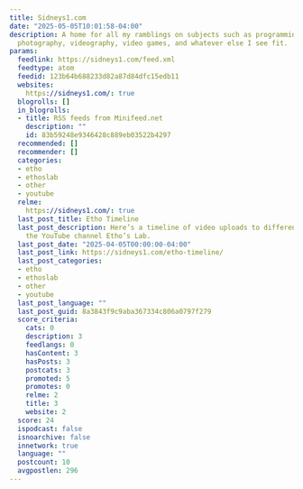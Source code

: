 ```yaml
---
title: Sidneys1.com
date: "2025-05-05T10:01:58-04:00"
description: A home for all my ramblings on subjects such as programming, cybersecurity,
  photography, videography, video games, and whatever else I see fit.
params:
  feedlink: https://sidneys1.com/feed.xml
  feedtype: atom
  feedid: 123b64b688233d82a87d84dfc15edb11
  websites:
    https://sidneys1.com/: true
  blogrolls: []
  in_blogrolls:
  - title: RSS feeds from Minifeed.net
    description: ""
    id: 83b59248e9346428c889eb03522b4297
  recommended: []
  recommender: []
  categories:
  - etho
  - ethoslab
  - other
  - youtube
  relme:
    https://sidneys1.com/: true
  last_post_title: Etho Timeline
  last_post_description: Here’s a timeline of video uploads to different series of
    the YouTube channel Etho’s Lab.
  last_post_date: "2025-04-05T00:00:00-04:00"
  last_post_link: https://sidneys1.com/etho-timeline/
  last_post_categories:
  - etho
  - ethoslab
  - other
  - youtube
  last_post_language: ""
  last_post_guid: 8a3843f9c9aba367334c806a0797f279
  score_criteria:
    cats: 0
    description: 3
    feedlangs: 0
    hasContent: 3
    hasPosts: 3
    postcats: 3
    promoted: 5
    promotes: 0
    relme: 2
    title: 3
    website: 2
  score: 24
  ispodcast: false
  isnoarchive: false
  innetwork: true
  language: ""
  postcount: 10
  avgpostlen: 296
---
```


